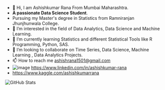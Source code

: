 - 👋 Hi, I am Ashishkumar Rana From Mumbai Maharashtra. 
- **A passionate Data Science Student**. 
- Pursuing my Master's degree in Statistics from Ramniranjan Jhunjhunwala College.
- 👀 I’m interested in the field of Data Analytics, Data Science and Machine Learning.
- 🌱 I’m currently learning Statistics and different Statistical Tools like R Programming, Python, SAS.
- 💞️ I’m looking to collaborate on Time Series, Data Science, Machine Learning , Data Analytics Projects.
- 📫 How to reach me ashishrana1501@gmail.com
-  ![image](https://user-images.githubusercontent.com/86904142/150549955-79f3f81f-e608-4d70-a4ea-1a7a75df188c.png)
https://www.linkedin.com/in/ashishkumar-rana
-  https://www.kaggle.com/ashishkumarrana

<!---
ashishrana1501/ashishrana1501 is a ✨ special ✨ repository because its `README.md` (this file) appears on your GitHub profile.
You can click the Preview link to take a look at your changes.
--->

![GitHub Stats](https://github-readme-stats.vercel.app/api?username=ashishrana1501&theme=radical)

